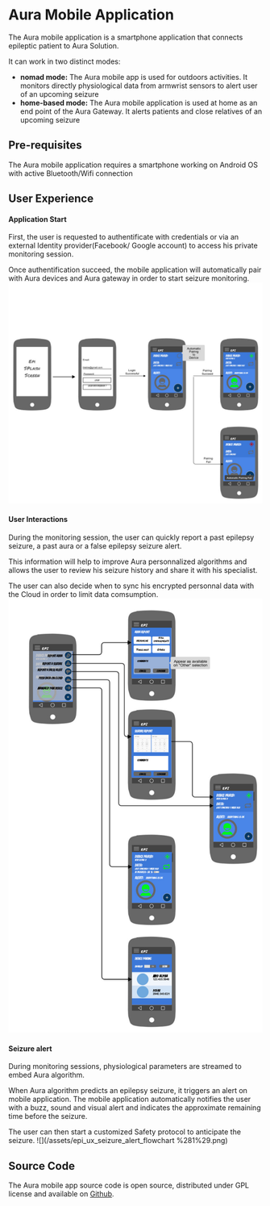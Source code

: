 # Aura Mobile Application

The Aura mobile application is a smartphone application that connects epileptic patient to Aura Solution.

It can work in two distinct modes:

* **nomad mode:** The Aura mobile app is used for outdoors activities. It monitors directly physiological data from armwrist sensors to alert user of an upcoming seizure
* **home-based mode:** The Aura mobile application is used at home as an end point of the Aura Gateway. It alerts patients and close relatives of an upcoming seizure

## Pre-requisites

The Aura mobile application requires a smartphone working on Android OS with active Bluetooth/Wifi connection

## User Experience

#### Application Start

First, the user is requested to authentificate with credentials or via an external Identity provider\(Facebook/ Google account\)  to access his private monitoring session.

Once authentification succeed, the mobile application will automatically pair with Aura devices and Aura gateway in order to start seizure monitoring.![](/assets/epi_ux_flowchart_loading.jpg)

#### User Interactions

During the monitoring session, the user can quickly report a past epilepsy seizure, a past aura or a false epilepsy seizure alert.

This information will help to improve Aura personnalized algorithms and allows the user to review his seizure history and share it with his specialist.

The user can also decide when to sync his encrypted personnal data with the Cloud in order to limit data comsumption.![](/assets/epi_ux_flowchart_buttonmenu_v2.jpg)

#### Seizure alert

During monitoring sessions, physiological parameters are streamed to embed Aura algorithm.

When Aura algorithm predicts an epilepsy seizure, it triggers an alert on mobile application. The mobile application automatically notifies the user with a buzz, sound and visual alert and indicates the approximate remaining time before the seizure.

The user can then start a customized Safety protocol to anticipate the seizure. ![](/assets/epi_ux_seizure_alert_flowchart %281%29.png)

## Source Code

The Aura mobile app source code is open source, distributed under GPL license and available on [Github](https://github.com/clecoued/Aura_mobile_app).
